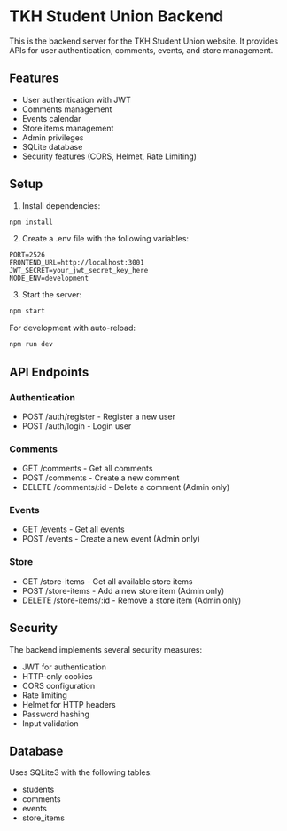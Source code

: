 # TKH Student Union Backend

This is the backend server for the TKH Student Union website. It provides APIs for user authentication, comments, events, and store management.

## Features

- User authentication with JWT
- Comments management
- Events calendar
- Store items management
- Admin privileges
- SQLite database
- Security features (CORS, Helmet, Rate Limiting)

## Setup

1. Install dependencies:
```bash
npm install
```

2. Create a .env file with the following variables:
```
PORT=2526
FRONTEND_URL=http://localhost:3001
JWT_SECRET=your_jwt_secret_key_here
NODE_ENV=development
```

3. Start the server:
```bash
npm start
```

For development with auto-reload:
```bash
npm run dev
```

## API Endpoints

### Authentication
- POST /auth/register - Register a new user
- POST /auth/login - Login user

### Comments
- GET /comments - Get all comments
- POST /comments - Create a new comment
- DELETE /comments/:id - Delete a comment (Admin only)

### Events
- GET /events - Get all events
- POST /events - Create a new event (Admin only)

### Store
- GET /store-items - Get all available store items
- POST /store-items - Add a new store item (Admin only)
- DELETE /store-items/:id - Remove a store item (Admin only)

## Security

The backend implements several security measures:
- JWT for authentication
- HTTP-only cookies
- CORS configuration
- Rate limiting
- Helmet for HTTP headers
- Password hashing
- Input validation

## Database

Uses SQLite3 with the following tables:
- students
- comments
- events
- store_items
